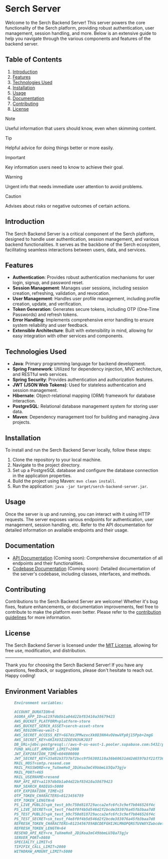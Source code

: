 # Serch Server
Welcome to the Serch Backend Server! This server powers the core functionality of the Serch platform, providing robust authentication, user management, session handling, and more. Below is an extensive guide to help you navigate through the various components and features of the backend server.

## Table of Contents
1. [Introduction](#introduction)
2. [Features](#features)
3. [Technologies Used](#technologies-used)
4. [Installation](#installation)
5. [Usage](#usage)
6. [Documentation](#documentation)
7. [Contributing](#contributing)
8. [License](#license)

> [!NOTE]
> Useful information that users should know, even when skimming content.

> [!TIP]
> Helpful advice for doing things better or more easily.

> [!IMPORTANT]
> Key information users need to know to achieve their goal.

> [!WARNING]
> Urgent info that needs immediate user attention to avoid problems.

> [!CAUTION]
> Advises about risks or negative outcomes of certain actions.

## Introduction
The Serch Backend Server is a critical component of the Serch platform, designed to handle user authentication, session management, and various backend functionalities. It serves as the backbone of the Serch ecosystem, facilitating seamless interactions between users, data, and services.

## Features
- **Authentication**: Provides robust authentication mechanisms for user login, signup, and password reset.
- **Session Management**: Manages user sessions, including session creation, refreshing, validation, and revocation.
- **User Management**: Handles user profile management, including profile creation, update, and verification.
- **Token Generation**: Generates secure tokens, including OTP (One-Time Passwords) and refresh tokens.
- **Error Handling**: Implements comprehensive error handling to ensure system reliability and user feedback.
- **Extensible Architecture**: Built with extensibility in mind, allowing for easy integration with other services and components.

## Technologies Used
- **Java**: Primary programming language for backend development.
- **Spring Framework**: Utilized for dependency injection, MVC architecture, and RESTful web services.
- **Spring Security**: Provides authentication and authorization features.
- **JWT (JSON Web Tokens)**: Used for stateless authentication and session management.
- **Hibernate**: Object-relational mapping (ORM) framework for database interaction.
- **PostgreSQL**: Relational database management system for storing user data.
- **Maven**: Dependency management tool for building and managing Java projects.

## Installation
To install and run the Serch Backend Server locally, follow these steps:

1. Clone the repository to your local machine.
2. Navigate to the project directory.
3. Set up a PostgreSQL database and configure the database connection in the application properties.
4. Build the project using Maven: `mvn clean install`.
5. Run the application: `java -jar target/serch-backend-server.jar`.

## Usage
Once the server is up and running, you can interact with it using HTTP requests. The server exposes various endpoints for authentication, user management, session handling, etc. Refer to the API documentation for detailed information on available endpoints and their usage.

## Documentation
- [API Documentation](#) (Coming soon): Comprehensive documentation of all endpoints and their functionalities.
- [Codebase Documentation](#) (Coming soon): Detailed documentation of the server's codebase, including classes, interfaces, and methods.

## Contributing
Contributions to the Serch Backend Server are welcome! Whether it's bug fixes, feature enhancements, or documentation improvements, feel free to contribute to make the platform even better. Please refer to the [contribution guidelines](CONTRIBUTING.md) for more information.

## License
The Serch Backend Server is licensed under the [MIT License](LICENSE), allowing for free use, modification, and distribution.

---

Thank you for choosing the Serch Backend Server! If you have any questions, feedback, or suggestions, please don't hesitate to reach out. Happy coding!

## Environment Variables
```markdown
    Environment variables:

    ACCOUNT_DURATION=6
    AGORA_APP_ID=a1197db8b1a04d22bf83410a38679423
    AWS_BUCKET_PLATFORM=platform-store
    AWS_BUCKET_SERCH_ASSET=serch-asset-store
    AWS_REGION=eu-west-1
    AWS_SECRET_ACCESS_KEY=GG7dzJPMwzxcXk0D3NH4vOVmwVFp0j15Ppb+2mgG
    AWS_SECRET_KEY=AKIAV3ZJZGEVN3UKJO3T
    DB_URL=jdbc:postgresql://aws-0-us-east-1.pooler.supabase.com:5432/postgres?user=postgres.fwnjtqieqvuowbuschhs&password=iamEvaristus
    FUND_WALLET_AMOUNT_LIMIT=2000
    JWT_EXPIRATION_TIME=604800000
    JWT_SECRET_KEY=35d82b3737b72bcc9f56308110a36b60631dd2d6597b3f21f7363dde9a8c294cd79640b8ea4f687f9b31a132e4cd947a433d504f68ffa808851ade5b4da49d69
    MAIL_HOST=smtp.resend.com
    MAIL_PASSWORD=re_TuXmeHo8_JDiKoa3mC49bbmLU3Qa73gjv
    MAIL_PORT=465
    MAIL_USERNAME=resend
    MAP_API_KEY=a1197db8b1a04d22bf83410a38679423
    MAP_SEARCH_RADIUS=5000
    OTP_EXPIRATION_TIME=15
    OTP_TOKEN_CHARACTERS=0123456789
    OTP_TOKEN_LENGTH=6
    PS_LIVE_PUBLIC=pk_test_b9c750d818729acca2efc6fc3c9ef7b046526f4c
    PS_LIVE_SECRET=sk_test_f4e8f0f4b5d546d2f2bcde383076a45fb3baa7d8
    PS_TEST_PUBLIC=pk_test_b9c750d818729acca2efc6fc3c9ef7b046526f4c
    PS_TEST_SECRET=sk_test_f4e8f0f4b5d546d2f2bcde383076a45fb3baa7d8
    REFRESH_TOKEN_CHARACTERS=0123456789ABCDEFGHIJKLMNOPQRSTUVWXYZabcdefghijklmnopqrstuvwxyz
    REFRESH_TOKEN_LENGTH=64
    RESEND_API_KEY=re_TuXmeHo8_JDiKoa3mC49bbmLU3Qa73gjv
    SERVER_PORT=8080
    SPECIALTY_LIMIT=5
    TIP2FIX_CALL_LIMIT=2000
    WITHDRAW_AMOUNT_LIMIT=5000
```